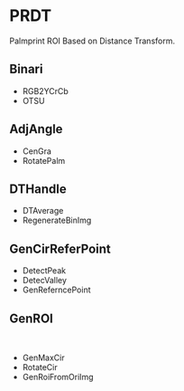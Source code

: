 # PRDT
Palmprint ROI Based on Distance Transform.

## Binari

- RGB2YCrCb
- OTSU

## AdjAngle

- CenGra
- RotatePalm

## DTHandle

- DTAverage
- RegenerateBinImg
 
## GenCirReferPoint

- DetectPeak
- DetecValley
- GenReferncePoint

## GenROI
 
- GenMaxCir
- RotateCir
- GenRoiFromOriImg
